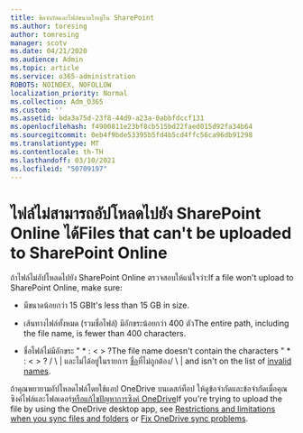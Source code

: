 ```yaml
---
title: ขีดจํากัดและไฟล์ขนาดใหญ่ใน SharePoint
ms.author: toresing
author: tomresing
manager: scotv
ms.date: 04/21/2020
ms.audience: Admin
ms.topic: article
ms.service: o365-administration
ROBOTS: NOINDEX, NOFOLLOW
localization_priority: Normal
ms.collection: Adm_O365
ms.custom: ''
ms.assetid: bda3a75d-23f8-44d9-a23a-0abbfdccf131
ms.openlocfilehash: f4900811e23bf8cb515bd22faed015d92fa34b64
ms.sourcegitcommit: 0eb4f9bde53395b5fd4b5cd4ffc56ca96db91298
ms.translationtype: MT
ms.contentlocale: th-TH
ms.lasthandoff: 03/10/2021
ms.locfileid: "50709197"
---
```

# <a name="files-that-cant-be-uploaded-to-sharepoint-online"></a><span data-ttu-id="d620c-102">ไฟล์ไม่สามารถอัปโหลดไปยัง SharePoint Online ได้</span><span class="sxs-lookup"><span data-stu-id="d620c-102">Files that can't be uploaded to SharePoint Online</span></span>

<span data-ttu-id="d620c-103">ถ้าไฟล์ไม่อัปโหลดไปยัง SharePoint Online ตรวจสอบให้แน่ใจว่า:</span><span class="sxs-lookup"><span data-stu-id="d620c-103">If a file won't upload to SharePoint Online, make sure:</span></span>
  
- <span data-ttu-id="d620c-104">มีขนาดน้อยกว่า 15 GB</span><span class="sxs-lookup"><span data-stu-id="d620c-104">It's less than 15 GB in size.</span></span>
    
- <span data-ttu-id="d620c-105">เส้นทางไฟล์ทั้งหมด (รวมชื่อไฟล์) มีอักขระน้อยกว่า 400 ตัว</span><span class="sxs-lookup"><span data-stu-id="d620c-105">The entire path, including the file name, is fewer than 400 characters.</span></span>
    
- <span data-ttu-id="d620c-106">ชื่อไฟล์ไม่มีอักขระ " \* : \< \> ?</span><span class="sxs-lookup"><span data-stu-id="d620c-106">The file name doesn't contain the characters " \* : \< \> ?</span></span> <span data-ttu-id="d620c-107">/ \ | และไม่ได้อยู่ในรายการ [ชื่อ](https://go.microsoft.com/fwlink/?linkid=866430)ที่ไม่ถูกต้อง</span><span class="sxs-lookup"><span data-stu-id="d620c-107">/ \ | and isn't on the list of [invalid names](https://go.microsoft.com/fwlink/?linkid=866430).</span></span>
    
<span data-ttu-id="d620c-108">ถ้าคุณพยายามอัปโหลดไฟล์โดยใช้แอป OneDrive บนเดสก์ท็อป ให้ดูข้อจํากัดและข้อจํากัด[](https://go.microsoft.com/fwlink/p/?LinkID=717734)เมื่อคุณซิงค์ไฟล์และโฟลเดอร์[หรือแก้ไขปัญหาการซิงค์ OneDrive](https://go.microsoft.com/fwlink/?linkid=866431)</span><span class="sxs-lookup"><span data-stu-id="d620c-108">If you're trying to upload the file by using the OneDrive desktop app, see [Restrictions and limitations when you sync files and folders](https://go.microsoft.com/fwlink/p/?LinkID=717734) or [Fix OneDrive sync problems](https://go.microsoft.com/fwlink/?linkid=866431).</span></span>
  

